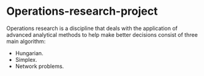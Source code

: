 # Operations-research-project

 Operations research is a discipline that deals with the application of advanced analytical methods to help make better decisions consist of three main algorithm:
 - Hungarian.
 - Simplex.
 - Network problems.
